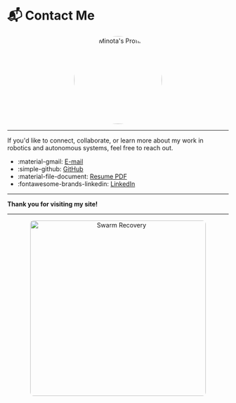 # 📬 Contact Me

<p align="center">
  <img src="../assets/Minota.jpg" alt="Minota's Profile" width="200"
       style="border-radius: 50%; object-fit: cover;" />
</p>

---

If you'd like to connect, collaborate, or learn more about my work in robotics and autonomous systems, feel free to reach out.


- :material-gmail:  [E-mail](mailto:minotadache@gmail.com)
- :simple-github:   [GitHub](https://github.com/MinotaDache/)
- :material-file-document:  [Resume PDF](../assets/CV%20basic%20Minota%20M%20Dache.pdf)
- :fontawesome-brands-linkedin: [LinkedIn](https://linkedin.com/in/minotadache/)
---

**Thank you for visiting my site!**

---

<p align="center">
  <img src="../assets/minobtic.png" alt="Swarm Recovery" width="400" style="border-radius: 8px;" />
</p>
